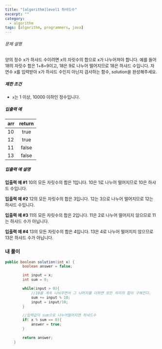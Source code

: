 ```yaml
---
title: "[algorithm]level1 하샤드수"
excerpt: ""
category:
  - algorithm
tags: [algorithm, programmers, java]
---
```


###### 문제 설명

양의 정수 x가 하샤드 수이려면 x의 자릿수의 합으로 x가 나누어져야 합니다. 예를 들어 18의 자릿수 합은 1+8=9이고, 18은 9로 나누어 떨어지므로 18은 하샤드 수입니다. 자연수 x를 입력받아 x가 하샤드 수인지 아닌지 검사하는 함수, solution을 완성해주세요.

##### 제한 조건

- `x`는 1 이상, 10000 이하인 정수입니다.

##### 입출력 예

| arr | return |
| --- | :----: |
| 10  |  true  |
| 12  |  true  |
| 11  | false  |
| 13  | false  |

##### 입출력 예 설명

**입출력 예 #1**
10의 모든 자릿수의 합은 1입니다. 10은 1로 나누어 떨어지므로 10은 하샤드 수입니다.

**입출력 예 #2**
12의 모든 자릿수의 합은 3입니다. 12는 3으로 나누어 떨어지므로 12는 하샤드 수입니다.

**입출력 예 #3**
11의 모든 자릿수의 합은 2입니다. 11은 2로 나누어 떨어지지 않으므로 11는 하샤드 수가 아닙니다.

**입출력 예 #4**
13의 모든 자릿수의 합은 4입니다. 13은 4로 나누어 떨어지지 않으므로 13은 하샤드 수가 아닙니다.

### 내 풀이

```java
public boolean solution(int x) {
        boolean answer = false;

        int input = x;
        int sum = 0;

        while(input > 0){
            //10을 계속 나눠주면서 그 나머지를 더하면 모든 자리의 합이 구해진다.
        	sum += input % 10;
            input = input/10;
        }

    	//입력값이 sum으로 나누어떨어지면 하샤드수
        if( x % sum == 0){
            answer = true;
        }

        return answer;
    }
```
